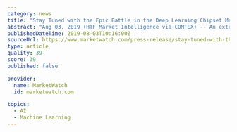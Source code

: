 ```yaml
---
category: news
title: "Stay Tuned with the Epic Battle in the Deep Learning Chipset Market | NVIDIA, Intel, IBM, Qualcomm, CEVA"
abstract: "Aug 03, 2019 (HTF Market Intelligence via COMTEX) -- An extensive analysis of the Global Deep Learning Chipset market strategy of the leading companies in the precision of import/export consumption, supply and demand figures, cost, price, revenue and gross ..."
publishedDateTime: 2019-08-03T10:16:00Z
sourceUrl: https://www.marketwatch.com/press-release/stay-tuned-with-the-epic-battle-in-the-deep-learning-chipset-market-nvidia-intel-ibm-qualcomm-ceva-2019-08-03
type: article
quality: 39
score: 39
published: false

provider:
  name: MarketWatch
  id: marketwatch.com

topics:
  - AI
  - Machine Learning
---
```

